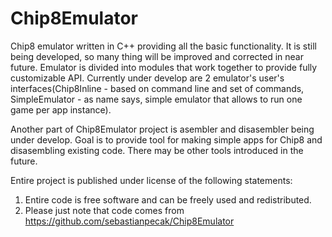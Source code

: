 # Chip8Emulator
Chip8 emulator written in C++ providing all the basic functionality. 
It is still being developed, so many thing will be improved and corrected in near future.
Emulator is divided into modules that work together to provide fully customizable API.
Currently under develop are 2 emulator's user's interfaces(Chip8Inline - based on command line and set of commands, SimpleEmulator - as name says, simple emulator that allows to run one game per app instance).

Another part of Chip8Emulator project is asembler and disasembler being under develop. Goal is to provide tool for making simple apps for Chip8 and disasembling existing code. There may be other tools introduced in the future.

Entire project is published under license of the following statements:
1) Entire code is free software and can be freely used and redistributed.
2) Please just note that code comes from https://github.com/sebastianpecak/Chip8Emulator
